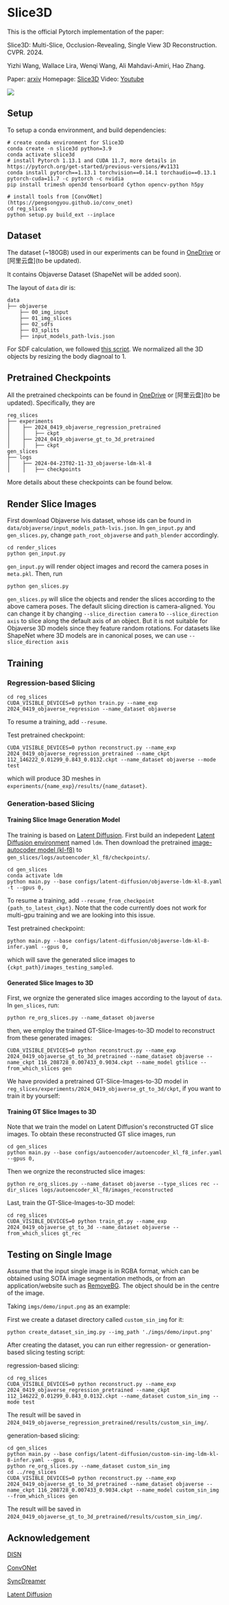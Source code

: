 # Slice3D

This is the official Pytorch implementation of the paper:

Slice3D: Multi-Slice, Occlusion-Revealing, Single View 3D Reconstruction. CVPR. 2024.

Yizhi Wang, Wallace Lira, Wenqi Wang, Ali Mahdavi-Amiri, Hao Zhang.

Paper: [arxiv](https://arxiv.org/abs/2312.02221)
Homepage: [Slice3D](https://yizhiwang96.github.io/Slice3D/)
Video: [Youtube](https://www.youtube.com/watch?v=4MDAiFWdXRw&ab_channel=YizhiWang)

<img src='imgs/teaser/slice3d.jpg'/>

## Setup

To setup a conda environment, and build dependencies:
```
# create conda environment for Slice3D
conda create -n slice3d python=3.9
conda activate slice3d
# install Pytorch 1.13.1 and CUDA 11.7, more details in https://pytorch.org/get-started/previous-versions/#v1131
conda install pytorch==1.13.1 torchvision==0.14.1 torchaudio==0.13.1 pytorch-cuda=11.7 -c pytorch -c nvidia
pip install trimesh open3d tensorboard Cython opencv-python h5py

# install tools from [ConvONet](https://pengsongyou.github.io/conv_onet)
cd reg_slices
python setup.py build_ext --inplace
```

## Dataset

The dataset (~180GB) used in our experiments can be found in [OneDrive](https://1drv.ms/f/s!AkDQSKsmQQCghq1jUC2J0nowH4XeOQ?e=0ceeg9) or [阿里云盘](to be updated).

It contains Objaverse Dataset (ShapeNet will be added soon).

The layout of ``data`` dir is: 

```
data
├── objaverse
    ├── 00_img_input
    ├── 01_img_slices
    ├── 02_sdfs  
    ├── 03_splits
    ├── input_models_path-lvis.json
```

For SDF calculation, we followed [this script](https://github.com/Xharlie/DISN/blob/master/preprocessing/create_point_sdf_grid.py). We normalized all the 3D objects by resizing the body diagnoal to 1.

## Pretrained Checkpoints

All the pretrained checkpoints can be found in [OneDrive](https://1drv.ms/f/s!AkDQSKsmQQCghq1jUC2J0nowH4XeOQ?e=0ceeg9) or [阿里云盘](to be updated). Specifically, they are
```
reg_slices
├── experiments
│    ├── 2024_0419_objaverse_regression_pretrained
│    │   ├── ckpt
│    ├── 2024_0419_objaverse_gt_to_3d_pretrained
│    │   ├── ckpt
gen_slices
├── logs
│    ├── 2024-04-23T02-11-33_objaverse-ldm-kl-8
│    │   ├── checkpoints
```
More details about these checkpoints can be found below.

## Render Slice Images
First download Objaverse lvis dataset, whose ids can be found in `data/objaverse/input_models_path-lvis.json`. In `gen_input.py` and `gen_slices.py`, change `path_root_objaverse` and `path_blender` accordingly. 
```
cd render_slices
python gen_input.py
```
`gen_input.py` will render object images and record the camera poses in `meta.pkl`.
Then, run
```
python gen_slices.py
```
`gen_slices.py` will slice the objects and render the slices according to the above camera poses. The default slicing direction is camera-aligned. You can change it by changing `--slice_direction camera` to `--slice_direction axis` to slice along the default axis of an object. But it is not suitable for Objaverse 3D models since they feature random rotations. For datasets like ShapeNet where 3D models are in canonical poses, we can use `--slice_direction axis`

## Training

### Regression-based Slicing

```
cd reg_slices
CUDA_VISIBLE_DEVICES=0 python train.py --name_exp 2024_0419_objaverse_regression --name_dataset objaverse
```
To resume a training, add `--resume`.

Test pretrained checkpoint:
```
CUDA_VISIBLE_DEVICES=0 python reconstruct.py --name_exp 2024_0419_objaverse_regression_pretrained --name_ckpt 112_146222_0.01299_0.843_0.0132.ckpt --name_dataset objaverse --mode test
```
which will produce 3D meshes in `experiments/{name_exp}/results/{name_dataset}`.

### Generation-based Slicing

#### Training Slice Image Generation Model

The training is based on [Latent Diffusion](https://github.com/CompVis/latent-diffusion). First build an indepedent [Latent Diffusion environment](https://github.com/CompVis/latent-diffusion?tab=readme-ov-file#requirements) named `ldm`. Then download the pretrained [image-autocoder model (kl-f8)](https://ommer-lab.com/files/latent-diffusion/kl-f8.zip) to `gen_slices/logs/autoencoder_kl_f8/checkpoints/`.
```
cd gen_slices
conda activate ldm
python main.py --base configs/latent-diffusion/objaverse-ldm-kl-8.yaml -t --gpus 0,
```

To resume a training, add `--resume_from_checkpoint {path_to_latest_ckpt}`. Note that the code currently does not work for multi-gpu training and we are looking into this issue.

Test pretrained checkpoint:
```
python main.py --base configs/latent-diffusion/objaverse-ldm-kl-8-infer.yaml --gpus 0,
```
which will save the generated slice images to `{ckpt_path}/images_testing_sampled`.


#### Generated Slice Images to 3D
First, we orgnize the generated slice images according to the layout of `data`. In `gen_slices`, run:
```
python re_org_slices.py --name_dataset objaverse
```
then, we employ the trained GT-Slice-Images-to-3D model to reconstruct from these generated images:

```
CUDA_VISIBLE_DEVICES=0 python reconstruct.py --name_exp 2024_0419_objaverse_gt_to_3d_pretrained --name_dataset objaverse --name_ckpt 116_208728_0.007433_0.9034.ckpt --name_model gtslice --from_which_slices gen
```

We have provided a pretrained GT-Slice-Images-to-3D model in `reg_slices/experiments/2024_0419_objaverse_gt_to_3d/ckpt`, if you want to train it by yourself:

#### Training GT Slice Images to 3D 
Note that we train the model on Latent Diffusion's reconstructed GT slice images. To obtain these reconstructed GT slice images, run

```
cd gen_slices
python main.py --base configs/autoencoder/autoencoder_kl_f8_infer.yaml --gpus 0,
```

Then we orgnize the reconstructed slice images:
```
python re_org_slices.py --name_dataset objaverse --type_slices rec --dir_slices logs/autoencoder_kl_f8/images_reconstructed
```
Last, train the GT-Slice-Images-to-3D model:
```
cd reg_slices
CUDA_VISIBLE_DEVICES=0 python train_gt.py --name_exp 2024_0419_objaverse_gt_to_3d --name_dataset objaverse --from_which_slices gt_rec
```

## Testing on Single Image

Assume that the input single image is in RGBA format, which can be obtained using SOTA image segmentation methods, or from an application/website such as [RemoveBG](https://www.remove.bg/). The object should be in the centre of the image.

Taking `imgs/demo/input.png` as an example:

First we create a dataset directory called `custom_sin_img` for it:
```
python create_dataset_sin_img.py --img_path './imgs/demo/input.png'
```
After creating the dataset, you can run either regression- or generation- based slicing testing script:

regression-based slicing:
```
cd reg_slices
CUDA_VISIBLE_DEVICES=0 python reconstruct.py --name_exp 2024_0419_objaverse_regression_pretrained --name_ckpt 112_146222_0.01299_0.843_0.0132.ckpt --name_dataset custom_sin_img --mode test
```
The result will be saved in `2024_0419_objaverse_regression_pretrained/results/custom_sin_img/`.

generation-based slicing:
```
cd gen_slices
python main.py --base configs/latent-diffusion/custom-sin-img-ldm-kl-8-infer.yaml --gpus 0,
python re_org_slices.py --name_dataset custom_sin_img
cd ../reg_slices
CUDA_VISIBLE_DEVICES=0 python reconstruct.py --name_exp 2024_0419_objaverse_gt_to_3d_pretrained --name_dataset objaverse --name_ckpt 116_208728_0.007433_0.9034.ckpt --name_model custom_sin_img --from_which_slices gen
```
The result will be saved in `2024_0419_objaverse_gt_to_3d_pretrained/results/custom_sin_img/`.

## Acknowledgement

[DISN](https://github.com/Xharlie/DISN)

[ConvONet](https://pengsongyou.github.io/conv_onet)

[SyncDreamer](https://github.com/liuyuan-pal/SyncDreamer)

[Latent Diffusion](https://github.com/CompVis/latent-diffusion)

